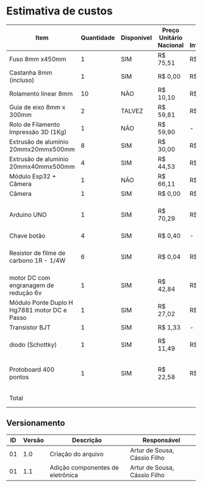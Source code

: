 # Estimativa de custos

| Item | Quantidade | Disponível | Preço Unitário Nacional | Preço Unitário Internacional | Preço Total Nacional | Preço Total Internacional | Lab + Nacional | Lab + Internacional | Mais Barato Possível | Links Nacional| Links Internacional |
|---|---|---|---|---|---|---|---|---|---|---|---|
| Fuso 8mm x450mm | 1 | SIM | R$ 75,51 | R$ 28,55 | R$ 75,51 | R$ 28,55 | R$ 0,00 | R$ 0,00 | R$ 0,00 | https://produto.mercadolivre.com.br/MLB-3928943676 | https://pt.aliexpress.com/item/32970128435.html |
| Castanha 8mm (incluso) | 1 | SIM | R$ 0,00 | R$ 0,00 | R$ 0,00 | R$ 0,00 | R$ 0,00 | R$ 0,00 | R$ 0,00 | Incluso | Incluso |
| Rolamento linear 8mm | 10 | NÃO | R$ 10,10 | R$ 2,78 | R$ 101,00 | R$ 27,80 | R$ 101,00 | R$ 27,80 | R$ 27,80 | https://www.mercadolivre.com.br/kit-c-10-rolamento-linear-lm8uu-para-eixo-8mm-3d-printer/p/MLB27244953 | https://pt.aliexpress.com/item/4000909655407.html |
| Guia de eixo 8mm x 300mm | 2 | TALVEZ | R$ 59,81 | R$ 32,97 | R$ 119,62 | R$ 65,94 | R$ 119,62 | R$ 65,94 | R$ 65,94 | https://produto.mercadolivre.com.br/MLB-2089236556 | https://pt.aliexpress.com/item/1005006293171727.html |
| Rolo de Filamento Impressão 3D (1Kg) | 1 | NÃO | R$ 59,90 | - | R$ 59,90 | - | R$ 59,90 | - | R$ 59,90 | https://shopee.com.br/Filamento-Outlet-com-Variação-de-Cor-1kg-Para-Impressora-3D-FDM-Voolt3D-Oficial-i.313159848.22092956917 | - |
| Extrusão de alumínio 20mmx20mmx500mm | 8 | SIM | R$ 30,00 | R$ 44,38 | R$ 240,00 | R$ 355,04 | R$ 0,00 | R$ 0,00 | R$ 0,00 | https://www.tdtec.com.br/perfil-estrutural/perfil-de-aluminio-estrutural-v-slot-20x20-tipo-openbuilds | https://pt.aliexpress.com/item/1005005910803446.html |
| Extrusão de alumínio 20mmx40mmx500mm | 4 | SIM | R$ 44,53 | R$ 137,14 | R$ 178,10 | R$ 548,56 | R$ 0,00 | R$ 0,00 | R$ 0,00 | https://www.tdtec.com.br/perfil-estrutural/perfil-de-aluminio-estrutural-v-slot-20x40-tipo-openbuilds | https://pt.aliexpress.com/item/1005004784760394.html |
| Módulo Esp32 + Câmera | 1 | NÃO | R$ 66,11 | R$ 45,70 | R$ 66,11 | R$ 45,70 | R$ 66,11 | R$ 45,70 | R$ 45,70 | https://www.mercadolivre.com.br/modulo-esp32-cam-com-cmera-ov2640/p/MLB32809377 | https://pt.aliexpress.com/item/1005006299363624.html |
| Câmera | 1 | SIM | R$ 0,00 | R$ 0,00 | R$ 0,00 | R$ 0,00 | R$ 0,00 | R$ 0,00 | R$ 0,00 |  |  |
| Arduino UNO | 1 | SIM | R$ 70,29 | R$ 39,02 | R$ 70,29 | R$ 39,02 | R$ 0,00 | R$ 0,00 | R$ 0,00 | https://www.huinfinito.com.br/arduino/1033-arduino-uno-com-atmega328-smd.html | https://pt.aliexpress.com/item/1005006141687578.html?spm=a2g0o.productlist.main.7.313e57b0vrEL1E&algo_pvid=f885826b-05d8-4390-9d7a-c35b119eaff3&aem_p4p_detail=202404150554215251982323599200008026716&algo_exp_id=f885826b-05d8-4390-9d7a-c35b119eaff3-3&pdp_npi=4%40dis%21BRL%2136.49%2116.49%21%21%2149.21%2122.24%21%40210318ec17131856615296773e721d%2112000037894750469%21sea%21BR%210%21AB&curPageLogUid=lWYciB9cykkQ&utparam-url=scene%3Asearch%7Cquery_from%3A&search_p4p_id=202404150554215251982323599200008026716_4 |
| Chave botão | 4 | SIM | R$ 0,40 | - | R$ 1,60 | - | R$ 0,00 | - | R$ 0,00 | https://www.huinfinito.com.br/interruptores/543-chave-botao-85x85-b-6t-s-trava.html | - |
| Resistor de filme de carbono 1R - 1/4W | 6 | SIM | R$ 0,04 | R$ 0,12 | R$ 0,24 | R$ 0,72 | R$ 0,00 | R$ 0,00 | R$ 0,00 | https://www.huinfinito.com.br/resistores-de-filme-de-carbono/283-resistor-de-filme-de-carbono-1r-1-4w.html | https://www.aliexpress.com/item/1005002496424742.html?spm=a2g0o.productlist.main.1.1ce44712e39Ua6&algo_pvid=23293f80-d310-40e1-9111-7d9dcf9c75a3&aem_p4p_detail=202404150621251655448693306520007820727&algo_exp_id=23293f80-d310-40e1-9111-7d9dcf9c75a3-0&pdp_npi=4%40dis%21BRL%2111.63%2111.63%21%21%212.16%212.16%21%402103094c17131872852067300e3bac%2112000030750473779%21sea%21BR%210%21AB&curPageLogUid=DUZN3CADVwjF&utparam-url=scene%3Asearch%7Cquery_from%3A&search_p4p_id=202404150621251655448693306520007820727_1 |
| motor DC com engranagem de redução 6v | 1 | SIM | R$ 42,84 | R$ 36,04 | R$ 42,84 | R$ 36,04 | R$ 0,00 | R$ 0,00 | R$ 0,00 | https://www.baudaeletronica.com.br/produto/mini-motor-dc-com-reducao-6v-500rpm.html?utm_source=Site&utm_medium=GoogleMerchant&utm_campaign=GoogleMerchant&gad_source=1&gclid=CjwKCAjwoPOwBhAeEiwAJuXRh_wpHMFedUTWvo59crNdQjO2p7oMZvm8hBuijGtb22ufxZvqVjspMBoCIC0QAvD_BwE | https://www.aliexpress.com/item/1005004251974863.html?spm=a2g0o.productlist.main.1.122921fdeFWKk1&algo_pvid=08c06a2d-6d7f-4505-868c-032c7d329bd1&algo_exp_id=08c06a2d-6d7f-4505-868c-032c7d329bd1-0&pdp_npi=4%40dis%21BRL%2133.61%2114.49%21%21%216.24%212.69%21%402101fb0f17131876757587028e235d%2112000028528984654%21sea%21BR%210%21AB&curPageLogUid=saBHDMeg2D80&utparam-url=scene%3Asearch%7Cquery_from%3A |
| Módulo Ponte Duplo H Hg7881 motor DC e Passo | 1 | SIM | R$ 27,02 | R$ 20,79 | R$ 27,02 | R$ 20,79 | R$ 0,00 | R$ 0,00 | R$ 0,00 | https://www.tecnotronics.com.br/modulo-ponte-duplo-h-hg7881.html | https://www.aliexpress.com/item/32848290319.html?spm=a2g0o.productlist.main.1.23eb34754woHNx&algo_pvid=2448a6af-e0e3-48fc-8ba5-740dac35561d&algo_exp_id=2448a6af-e0e3-48fc-8ba5-740dac35561d-0&pdp_npi=4%40dis%21BRL%215.22%213.12%21%21%210.97%210.58%21%402103080e17131878819071801ece7a%2112000016870420782%21sea%21BR%210%21AB&curPageLogUid=82fBeSE0UiL5&utparam-url=scene%3Asearch%7Cquery_from%3A |
| Transistor BJT | 1 | SIM | R$ 1,33 | - | R$ 1,33 | - | R$ 0,00 | - | R$ 0,00 | https://www.huinfinito.com.br/pnp/460-transistor-2n2904-pnp-metalico.html | - |
| diodo  (Schottky) | 1 | SIM | R$ 11,49 | R$ 24,30 | R$ 11,49 | R$ 24,30 | R$ 0,00 | R$ 0,00 | R$ 0,00 | https://www.huinfinito.com.br/diodos/658-diodo-uf5408.html | https://www.aliexpress.com/item/32868971895.html?spm=a2g0o.productlist.main.5.4363252eXUs5vH&algo_pvid=6c5c1d84-4eef-4557-8c91-3c5c782826fd&algo_exp_id=6c5c1d84-4eef-4557-8c91-3c5c782826fd-2&pdp_npi=4%40dis%21BRL%219.53%214.99%21%21%211.76%210.92%21%402103080b17131881999871019efc5d%2165531412216%21sea%21BR%210%21AB&curPageLogUid=ORoTfSVp1Uqh&utparam-url=scene%3Asearch%7Cquery_from%3A |
| Protoboard 400 pontos | 1 | SIM | R$ 22,58 | R$ 29,84 | R$ 22,58 | R$ 29,84 | R$ 0,00 | R$ 0,00 | R$ 0,00 | https://www.huinfinito.com.br/protoboards/1111-protoboard-400-pontos.html | https://www.aliexpress.com/item/1005006668666597.html?spm=a2g0o.productlist.main.3.2e6352ac5n39IF&algo_pvid=525466cc-a740-4876-8359-73b02d354470&algo_exp_id=525466cc-a740-4876-8359-73b02d354470-1&pdp_npi=4%40dis%21BRL%2119.48%215.84%21%21%2126.13%217.84%21%40210307bf17131883180324907eafb0%2112000037972008627%21sea%21BR%210%21AB&curPageLogUid=uWDw9UhAx2eD&utparam-url=scene%3Asearch%7Cquery_from%3A |
| Total |  |  |  |  | R$ 840,24 | R$ 1.071,59 | R$ 346,63 | R$ 139,44 | R$ 199,34 |  |  |

## Versionamento
|ID| Versão|Descrição |Responsável|
|--|----|-------| ----- |
|01| 1.0| Criação do arquivo | Artur de Sousa, Cássio Filho |
|01| 1.1| Adição componentes de eletrônica | Artur de Sousa, Cássio Filho |